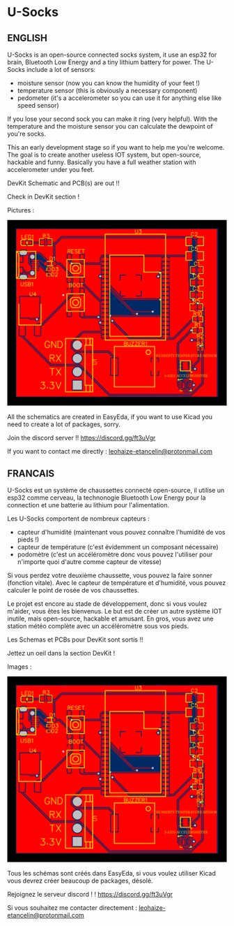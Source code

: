 # U-Socks

ENGLISH
--------------------------------------------------

U-Socks is an open-source connected socks system, it use an esp32 for brain, Bluetooth Low Energy and a tiny lithium battery for power.
The U-Socks include a lot of sensors: 
- moisture sensor (now you can know the humidity of your feet !)
- temperature sensor (this is obviously a necessary component)
- pedometer (it's a accelerometer so you can use it for anything else like speed sensor)

If you lose your second sock you can make it ring (very helpful).
With the temperature and the moisture sensor you can calculate the dewpoint of you're socks.

This an early development stage so if you want to help me you're welcome.
The goal is to create another useless IOT system, but open-source, hackable and funny. Basically you have a full weather station with accelerometer under you feet.


DevKit Schematic and PCB(s) are out !! 

Check in DevKit section !

Pictures :


![Image of U-Socks DevKit](https://github.com/Poisson48/U-Socks/blob/master/Dev%20Kit/Pictures/Photo%20View.png)


All the schematics are created in EasyEda, if you want to use Kicad you need to create a lot of packages, sorry.

Join the discord server !! https://discord.gg/ft3uVgr

If you want to contact me directly : leohaize-etancelin@protonmail.com


FRANCAIS
--------------------------------------------------

U-Socks est un système de chaussettes connecté open-source, il utilise un esp32 comme cerveau, la technonogie Bluetooth Low Energy pour la connection et une  batterie au lithium pour l'alimentation.

Les U-Socks comportent de nombreux capteurs : 
- capteur d'humidité (maintenant vous pouvez connaître l'humidité de vos pieds !)
- capteur de température (c'est évidemment un composant nécessaire)
- podomètre (c'est un accéléromètre donc vous pouvez l'utiliser pour n'importe quoi d'autre comme capteur de vitesse)

Si vous perdez votre deuxième chaussette, vous pouvez la faire sonner (fonction vitale).
Avec le capteur de température et d'humidité, vous pouvez calculer le point de rosée de vos chaussettes.

Le projet est encore au stade de développement, donc si vous voulez m'aider, vous êtes les bienvenus.
Le but est de créer un autre système IOT inutile, mais open-source, hackable et amusant. En gros, vous avez une station météo complète avec un accéléromètre sous vos pieds.


Les Schemas et PCBs pour DevKit sont sortis !!

Jettez un oeil dans la section DevKit !

Images :


![Image of U-Socks DevKit](https://github.com/Poisson48/U-Socks/blob/master/Dev%20Kit/Pictures/Photo%20View.png)



Tous les schémas sont créés dans EasyEda, si vous voulez utiliser Kicad vous devrez créer beaucoup de packages, désolé.

Rejoignez le serveur discord ! ! https://discord.gg/ft3uVgr

Si vous souhaitez me contacter directement : leohaize-etancelin@protonmail.com
